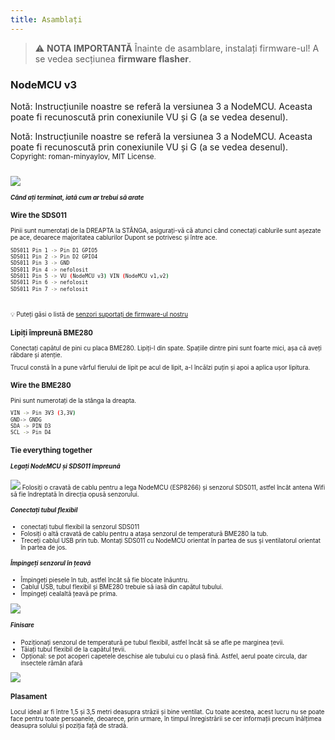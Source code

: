 ```yaml
---
title: Asamblați
---
```


> ⚠️ **NOTA IMPORTANTĂ**
Înainte de asamblare, instalați firmware-ul!
A se vedea secțiunea __firmware flasher__.

### NodeMCU v3
Notă: Instrucțiunile noastre se referă la versiunea 3 a NodeMCU. Aceasta poate fi recunoscută prin conexiunile VU și G (a se vedea desenul).

Notă: Instrucțiunile noastre se referă la versiunea 3 a NodeMCU. Aceasta poate fi recunoscută prin conexiunile VU și G (a se vedea desenul).
<small>Copyright: roman-minyaylov, MIT License<small>.


<img src="..docsairrohrnodemcu-v3-bme280.jpeg" style="margin-top: 1em" loading="lazy">

##### Când ați terminat, iată cum ar trebui să arate


### Wire the SDS011
Pinii sunt numerotați de la DREAPTA la STÂNGA, asigurați-vă că atunci când conectați cablurile sunt așezate pe ace, deoarece majoritatea cablurilor Dupont se potrivesc și între ace.
```bash
SDS011 Pin 1 -> Pin D1 GPIO5
SDS011 Pin 2 -> Pin D2 GPIO4
SDS011 Pin 3 -> GND
SDS011 Pin 4 -> nefolosit
SDS011 Pin 5 -> VU (NodeMCU v3) VIN (NodeMCU v1,v2)
SDS011 Pin 6 -> nefolosit
SDS011 Pin 7 -> nefolosit
```

<br>

💡 Puteți găsi o listă de [senzori suportați de firmware-ul nostru](https://github.comopendata-stuttgartsensors-softwareblobmasterairrohr-firmwareReadme.md)


### Lipiți împreună BME280

Conectați capătul de pini cu placa BME280. Lipiți-l din spate. Spațiile dintre pini sunt foarte mici, așa că aveți răbdare și atenție.

Trucul constă în a pune vârful fierului de lipit pe acul de lipit, a-l încălzi puțin și apoi a aplica ușor lipitura.



### Wire the BME280
Pini sunt numerotați de la stânga la dreapta.
```bash
VIN -> Pin 3V3 (3,3V)
GND-> GNDG
SDA -> PIN D3
SCL -> Pin D4
```

### Tie everything together

 ##### Legați NodeMCU și SDS011 împreună
<img src="..docsairrohrtie-air-quality-sensor-together.jpeg" loading="lazy">
Folosiți o cravată de cablu pentru a lega NodeMCU (ESP8266) și senzorul SDS011, astfel încât antena Wifi să fie îndreptată în direcția opusă senzorului.

 ##### Conectați tubul flexibil
* conectați tubul flexibil la senzorul SDS011
* Folosiți o altă cravată de cablu pentru a atașa senzorul de temperatură BME280 la tub.
* Treceți cablul USB prin tub. Montați SDS011 cu NodeMCU orientat în partea de sus și ventilatorul orientat în partea de jos.

 ##### Împingeți senzorul în țeavă
* Împingeți piesele în tub, astfel încât să fie blocate înăuntru.
* Cablul USB, tubul flexibil și BME280 trebuie să iasă din capătul tubului.
* Împingeți cealaltă țeavă pe prima.

<img src="..docsairrohrsds011-jammed-into-tube.jpeg" loading="lazy">

##### Finisare
* Poziționați senzorul de temperatură pe tubul flexibil, astfel încât să se afle pe marginea țevii.
* Tăiați tubul flexibil de la capătul țevii.
* Opțional: se pot acoperi capetele deschise ale tubului cu o plasă fină. Astfel, aerul poate circula, dar insectele rămân afară
<img src="..docsairrohrposition-bme280.jpeg" loading="lazy">

### Plasament
Locul ideal ar fi între 1,5 și 3,5 metri deasupra străzii și bine ventilat. Cu toate acestea, acest lucru nu se poate face pentru toate persoanele, deoarece, prin urmare, în timpul înregistrării se cer informații precum înălțimea deasupra solului și poziția față de stradă.


